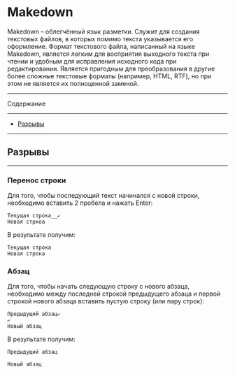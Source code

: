 # Makedown
Makedown – облегчённый язык разметки. Служит для создания текстовых файлов, в которых помимо текста указывается его оформление. Формат текстового файла, написанный на языке Makedown, является легким для восприятия выходного текста при чтении и удобным для исправления исходного кода при редактировании. Является пригодным для преобразования в другие более сложные текстовые форматы (например, HTML, RTF), но при этом не является их полноценной заменой.

---
Содержание

---
* [Разрывы](#gaps)

---
## <a name="#gaps"></a> Разрывы

---
### Перенос строки
Для того, чтобы последующий текст начинался с новой строки, необходимо вставить 2 пробела и нажать Enter:

    Текущая строка__⤶
    Новая стркоа
В результате получим:

    Текущая строка
    Новая строка
### Абзац
Для того, чтобы начать следующую строку с нового абзаца, необходимо между последней строкой предыдущего абзаца и первой строкой нового абзаца вставить пустую строку (или пару строк):

    Предыдущий абзац⤶
    ⤶
    Новый абзац
В результате получим:

    Предыдущий абзац
    
    Новый абзац
